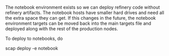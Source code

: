 The notebook environment exists so we can deploy refinery code without refinery artifacts.
The notebook hosts have smaller hard drives and need all the extra space they can get.
If this changes in the future, the notebook environment targets can be moved back into the
main targets file and deployed along with the rest of the production nodes.

To deploy to notebooks, do

  scap deploy -e notebook

